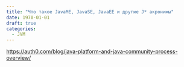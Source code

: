 ```yaml
---
title: "Что такое JavaME, JavaSE, JavaEE и другие J* акронимы"
date: 1970-01-01
draft: true
categories:
  - JVM
---
```


https://auth0.com/blog/java-platform-and-java-community-process-overview/
